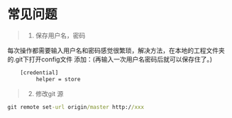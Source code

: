  # 常见问题

> 1.  保存用户名，密码

每次操作都需要输入用户名和密码感觉很繁琐，解决方法，在本地的工程文件夹的.git下打开config文件
添加：(再输入一次用户名密码后就可以保存住了。)


```cmd
    [credential]
         helper = store
```

> 2. 修改git 源

```cmd
git remote set-url origin/master http://xxx
```


